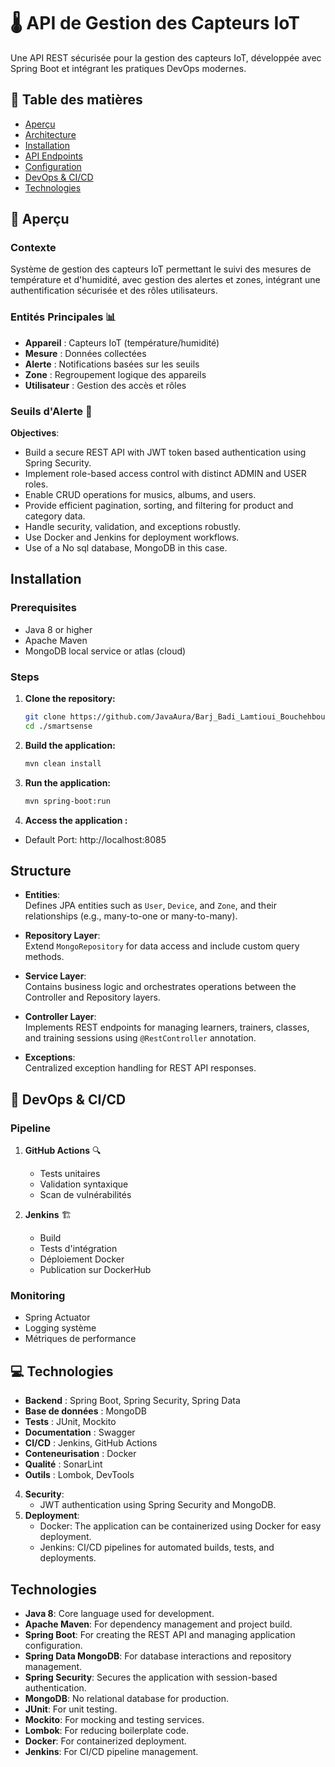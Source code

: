 # 🌡️ API de Gestion des Capteurs IoT

Une API REST sécurisée pour la gestion des capteurs IoT, développée avec Spring Boot et intégrant les pratiques DevOps modernes.

## 📑 Table des matières

- [Aperçu](#aperçu)
- [Architecture](#architecture)
- [Installation](#installation)
- [API Endpoints](#api-endpoints)
- [Configuration](#configuration)
- [DevOps & CI/CD](#devops--cicd)
- [Technologies](#technologies)

## 🎯 Aperçu

### Contexte

Système de gestion des capteurs IoT permettant le suivi des mesures de température et d'humidité, avec gestion des alertes et zones, intégrant une authentification sécurisée et des rôles utilisateurs.

### Entités Principales 📊

- **Appareil** : Capteurs IoT (température/humidité)
- **Mesure** : Données collectées
- **Alerte** : Notifications basées sur les seuils
- **Zone** : Regroupement logique des appareils
- **Utilisateur** : Gestion des accès et rôles

### Seuils d'Alerte 🚨

**Objectives**:

- Build a secure REST API with JWT token based authentication using Spring Security.
- Implement role-based access control with distinct ADMIN and USER roles.
- Enable CRUD operations for musics, albums, and users.
- Provide efficient pagination, sorting, and filtering for product and category data.
- Handle security, validation, and exceptions robustly.
- Use Docker and Jenkins for deployment workflows.
- Use of a No sql database, MongoDB in this case.

## Installation

### Prerequisites

- Java 8 or higher
- Apache Maven
- MongoDB local service or atlas (cloud)

### Steps

1. **Clone the repository:**

   ```sh
   git clone https://github.com/JavaAura/Barj_Badi_Lamtioui_Bouchehboune_Sprint_4_B3_SmartSenseAPI
   cd ./smartsense

   ```

2. **Build the application:**

   ```sh
   mvn clean install

   ```

3. **Run the application:**

   ```sh
   mvn spring-boot:run

   ```

4. **Access the application :**

- Default Port: http://localhost:8085

## Structure

- **Entities**:  
  Defines JPA entities such as `User`, `Device`, and `Zone`, and their relationships (e.g., many-to-one or many-to-many).

- **Repository Layer**:  
  Extend `MongoRepository` for data access and include custom query methods.

- **Service Layer**:  
  Contains business logic and orchestrates operations between the Controller and Repository layers.
- **Controller Layer**:  
  Implements REST endpoints for managing learners, trainers, classes, and training sessions using `@RestController` annotation.
- **Exceptions**:  
  Centralized exception handling for REST API responses.

## 🔄 DevOps & CI/CD

### Pipeline

1. **GitHub Actions** 🔍

   - Tests unitaires
   - Validation syntaxique
   - Scan de vulnérabilités

2. **Jenkins** 🏗️
   - Build
   - Tests d'intégration
   - Déploiement Docker
   - Publication sur DockerHub

### Monitoring

- Spring Actuator
- Logging système
- Métriques de performance

## 💻 Technologies

- **Backend** : Spring Boot, Spring Security, Spring Data
- **Base de données** : MongoDB
- **Tests** : JUnit, Mockito
- **Documentation** : Swagger
- **CI/CD** : Jenkins, GitHub Actions
- **Conteneurisation** : Docker
- **Qualité** : SonarLint
- **Outils** : Lombok, DevTools

4. **Security**:
   - JWT authentication using Spring Security and MongoDB.
5. **Deployment**:
   - Docker: The application can be containerized using Docker for easy deployment.
   - Jenkins: CI/CD pipelines for automated builds, tests, and deployments.

## Technologies

- **Java 8**: Core language used for development.
- **Apache Maven**: For dependency management and project build.
- **Spring Boot**: For creating the REST API and managing application configuration.
- **Spring Data MongoDB**: For database interactions and repository management.
- **Spring Security**: Secures the application with session-based authentication.
- **MongoDB**: No relational database for production.
- **JUnit**: For unit testing.
- **Mockito**: For mocking and testing services.
- **Lombok**: For reducing boilerplate code.
- **Docker**: For containerized deployment.
- **Jenkins**: For CI/CD pipeline management.
